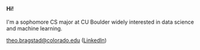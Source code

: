  #### **Hi!**  
 I'm a sophomore CS major at CU Boulder widely interested in data science and machine learning.
 
theo.bragstad@colorado.edu ([LinkedIn](https://www.linkedin.com/in/theobragstad))
